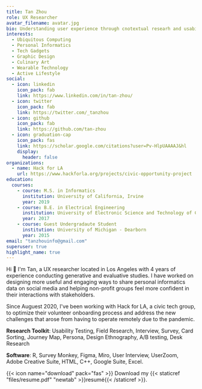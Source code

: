 ```yaml
---
title: Tan Zhou
role: UX Researcher
avatar_filename: avatar.jpg
bio: Understanding user experience through cnotextual researh and usability tests.
interests:
  - Ubiquitous Computing
  - Personal Informatics
  - Tech Gadgets
  - Graphic Design
  - Culinary Art
  - Wearable Technology
  - Active Lifestyle
social:
  - icon: linkedin
    icon_pack: fab
    link: https://www.linkedin.com/in/tan-zhou/
  - icon: twitter
    icon_pack: fab
    link: https://twitter.com/_tanzhou
  - icon: github
    icon_pack: fab
    link: https://github.com/tan-zhou
  - icon: graduation-cap
    icon_pack: fas
    link: https://scholar.google.com/citations?user=Pv-HlpUAAAAJ&hl
    display:
      header: false
organizations:
  - name: Hack for LA
    url: https://www.hackforla.org/projects/civic-opportunity-project
education:
  courses:
    - course: M.S. in Informatics
      institution: University of California, Irvine
      year: 2019
    - course: B.E. in Electrical Engineering
      institution: University of Electronic Science and Technology of China
      year: 2017
    - course: Guest Undergradaute Student
      institution: University of Michigan - Dearborn
      year: 2015
email: "tanzhouinfo@gmail.com"
superuser: true
highlight_name: true
---
```

Hi 👋 I'm Tan, a UX researcher located in Los Angeles with 4 years of experience conducting generative and evaluative studies. I have worked on designing more useful and engaging ways to share personal informatics data on social media and helping non-profit groups feel more confident in their interactions with stakeholders.

Since Auguest 2020, I've been working with Hack for LA, a civic tech group, to optimize their volunteer onboarding process and address the new challenges that arose from having to operate remotely due to the pandemic.

**Research Toolkit**: Usability Testing, Field Research, Interview, Survey, Card Sorting, Journey Map, Persona, Design Ethnography, A/B testing, Desk Research

**Software**: R, Survey Monkey, Figma, Miro, User Interview, UserZoom, Adobe Creative Suite, HTML, C++, Google Suite, Excel.   

{{< icon name="download" pack="fas" >}} Download my {{< staticref "files/resume.pdf" "newtab" >}}resumé{{< /staticref >}}.
